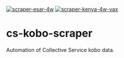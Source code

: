 [![scraper-esar-4w](https://github.com/ndongamadu/cs-kobo-scraper/actions/workflows/esar-4w-data.yml/badge.svg)](https://github.com/ndongamadu/cs-kobo-scraper/actions/workflows/esar-4w-data.yml)
[![scraper-kenya-4w-vax](https://github.com/ndongamadu/cs-kobo-scraper/actions/workflows/kenya-4w-vax.yml/badge.svg)](https://github.com/ndongamadu/cs-kobo-scraper/actions/workflows/kenya-4w-vax.yml)
# cs-kobo-scraper
Automation of Collective Service kobo data.
